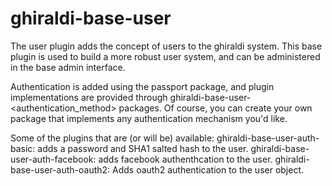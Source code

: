 ghiraldi-base-user
========================
The user plugin adds the concept of users to the ghiraldi system. This base
plugin is used to build a more robust user system, and can be administered in
the base admin interface.

Authentication is added using the passport package, and plugin implementations are
provided through ghiraldi-base-user-<authentication_method> packages.  Of course,
you can create your own package that implements any authentication mechanism
you'd like.

Some of the plugins that are (or will be) available:
    ghiraldi-base-user-auth-basic: adds a password and SHA1 salted hash to the user.
    ghiraldi-base-user-auth-facebook: adds facebook authenthcation to the user.
    ghiraldi-base-user-auth-oauth2: Adds oauth2 authentication to the user object.